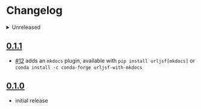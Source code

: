 # Changelog

<details>
<summary>Unreleased</summary>

## 0.1.2

- [#19] fixes some schema descriptions
- [#20] adds a copy-to-clipboard button to all markdown-rendered `pre` tags

[#19]: https://github.com/deathbeds/urljsf/pull/19
[#20]: https://github.com/deathbeds/urljsf/pull/20

</details>

## [0.1.1](https://github.com/deathbeds/urljsf/releases/tag/v0.1.1)

- [#12] adds an `mkdocs` plugin, available with `pip install urljsf[mkdocs]` or
  `conda install -c conda-forge urljsf-with-mkdocs`

[#12]: https://github.com/deathbeds/urljsf/pull/12

## [0.1.0](https://github.com/deathbeds/urljsf/releases/tag/v0.1.0)

- initial release
